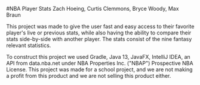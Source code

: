 #NBA Player Stats 
Zach Hoeing, 
Curtis Clemmons,
Bryce Woody,
Max Braun

This project was made to give the user fast and easy access to their favorite player's live or previous stats,
while also having the ability to compare their stats side-by-side with another player. The stats consist of 
the nine fantasy relevant statistics.

To construct this project we used Gradle, Java 13, JavaFX, IntelliJ IDEA, an API from data.nba.net 
under NBA Properties Inc. ("NBAP") Prospective NBA License. This project was made for a school project, and we are not making a profit from this product and we are not selling this product either. 
